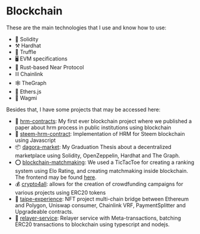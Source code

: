 # Blockchain


These are the main technologies that I use and know how to use:

- 📄 Solidity
- ⚒️ Hardhat
- 🍄 Truffle
- 🖥️ EVM specifications
- 🦀 Rust-based Near Protocol
- ⛓️ Chainlink
- 🕸️ TheGraph
- 🔌 Ethers.js
- 🧪 Wagmi

Besides that, I have some projects that may be accessed here: 

- 💼 [hrm-contracts](https://github.com/flametuner/hrm-contracts): My first ever blockchain project where we published a paper about hrm process in public institutions using blockchain
- 👥 [steem-hrm-contract](https://github.com/flametuner/steem-hrm-contract): Implementation of HRM for Steem blockchain using Javascript
- 📦 [dagora-market](https://github.com/dagoramarket): My Graduation Thesis about a decentralized marketplace using Solidity, OpenZeppelin, Hardhat and The Graph.
- ⭕️ [blockchain-matchmaking](https://github.com/flametuner/blockchain-matchmaking): We used a TicTacToe for creating a ranking system using Elo Rating, and creating matchmaking inside blockchain. The frontend may be found [here](https://github.com/flametuner/eth-tictactoe-react).
- 💰 [crypto4all](https://github.com/flametuner/crypto4all-smartcontracts): allows for the creation of crowdfunding campaigns for various projects using ERC20 tokens
- 💎 [taipe-experience](https://github.com/flametuner/taipe-contracts): NFT project multi-chain bridge between Ethereum and Polygon, Uniswap consumer, Chainlink VRF, PaymentSplitter and Upgradeable contracts.
- 🤝 [relayer-service](https://github.com/flametuner/automata-assignment/): Relayer service with Meta-transactions, batching ERC20 transactions to blockchain using typescript and nodejs.